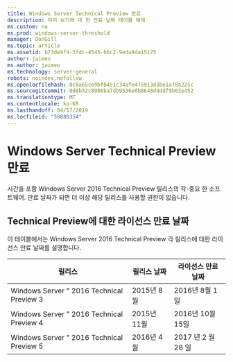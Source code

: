 ```yaml
---
title: Windows Server Technical Preview 만료
description: 미리 보기에 대 한 만료 날짜 테이블 해제
ms.custom: na
ms.prod: windows-server-threshold
manager: DonGill
ms.topic: article
ms.assetid: b73de9f4-3fdc-4545-bbc2-9eda9da15175
author: jaimeo
ms.author: jaimeo
ms.technology: server-general
robots: noindex,nofollow
ms.openlocfilehash: 0c0a65ce9bfb451c34afe475913d3be1a78a225c
ms.sourcegitcommit: 0d0b32c8986ba7db9536e0b8648d4ddf9b03e452
ms.translationtype: MT
ms.contentlocale: ko-KR
ms.lasthandoff: 04/17/2019
ms.locfileid: "59889354"
---
```

# <a name="windows-server-technical-preview-expiration"></a>Windows Server Technical Preview 만료
시간을 포함 Windows Server 2016 Technical Preview 릴리스의 각\-중요 한 소프트웨어. 만료 날짜가 되면 더 이상 해당 릴리스를 사용할 권한이 없습니다.  

## <a name="license-expiration-dates-for-technical-previews"></a>Technical Preview에 대한 라이선스 만료 날짜  
이 테이블에서는 Windows Server 2016 Technical Preview 각 릴리스에 대한 라이선스 만료 날짜를 설명합니다.  

|릴리스|릴리스 날짜|라이선스 만료 날짜|  
|-----------|----------------|---------------------------|  
|Windows Server " 2016 Technical Preview 3|2015년 8월|2016년 8월 1일|  
|Windows Server " 2016 Technical Preview 4|2015년 11월|2016년 10월 15일|  
|Windows Server " 2016 Technical Preview 5|2016년 4월|2017 년 2 월 28 일|  
